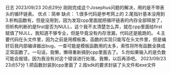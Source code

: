 日志
2023/09/23 20点29分
刚刚完成这个Josephus问题的解决，用的是不带表头的循环链表。
优点：简单
缺点：
1.很多代码是参考网上的
2.尾指针基本没用到
3.析构函数有，但是没用到，因为发现cpp里面就把循环链表的内存全部释放了，但析构判断的是first是否为NULL，这个我不太清楚怎么弄，就在cpp里面给first赋值了NULL，我知道不够专业，但是毕竟没有内存泄漏，代码还是能跑的。
4.主要代码在头文件里，因为之前是用模板类，函数的实现只能写在头文件里，但是编好后我内部编译器出bug，一查可能是模板函数用的太多，索性将所有函数全换成正常函数了。一句话，我懒，懒得重新搞到cpp里面去了。
5.你如果输入的是负数可能会报错，因为我没有对这个错误进行处理。我懒，以后再添吧。
2023/09/23 23点57分
1.把函数封装到cpp里面了
2.按sdk的要求封装了头文件和exe文件